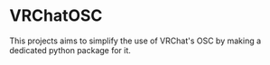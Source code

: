 # VRChatOSC
This projects aims to simplify the use of VRChat's OSC by making a dedicated python package for it.
